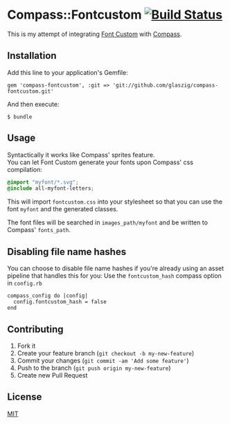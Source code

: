 # Compass::Fontcustom [![Build Status](https://travis-ci.org/glaszig/compass-fontcustom.png?branch=master)](https://travis-ci.org/glaszig/compass-fontcustom)

This is my attempt of integrating [Font Custom](http://fontcustom.com) with [Compass](http://compass-style.org).

## Installation

Add this line to your application's Gemfile:

    gem 'compass-fontcustom', :git => 'git://github.com/glaszig/compass-fontcustom.git'

And then execute:

    $ bundle

## Usage

Syntactically it works like Compass' sprites feature.  
You can let Font Custom generate your fonts upon Compass' css compilation:

```css
@import "myfont/*.svg";
@include all-myfont-letters;
```

This will import `fontcustom.css` into your stylesheet so that you can use the font `myfont` and the generated classes.

The font files will be searched in `images_path/myfont` and be written to Compass' `fonts_path`.

## Disabling file name hashes

You can choose to disable file name hashes if you're already using an asset pipeline that handles this for you:
Use the `fontcustom_hash` compass option in `config.rb`

    compass_config do |config|
      config.fontcustom_hash = false
    end

## Contributing

1. Fork it
2. Create your feature branch (`git checkout -b my-new-feature`)
3. Commit your changes (`git commit -am 'Add some feature'`)
4. Push to the branch (`git push origin my-new-feature`)
5. Create new Pull Request

## License

[MIT](https://raw.github.com/glaszig/compass-fontcustom/master/LICENSE)
